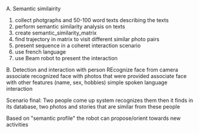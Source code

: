 A. Semantic similairity
1.  collect photgraphs and 50-100 word texts describing the texts
2.  perform semantic similarity analysis on texts
3.  create semantic_similarity_matrix
4.  find trajectory in matrix to visit different similar photo pairs
5.  present sequence in a coheret interaction scenario
6.  use french language
7.  use Beam robot to present the interaction


B.  Detection and interaction with person
REcognize face from camera
associate recognized face with photos that were provided
associate face with other features (name, sex, hobbies)
simple spoken language interaction

Scenario final:
Two people come up
system recognizes them
then it finds in its database, two photos and stories that are similar from these people

Based on "semantic profile" the robot can propose/orient towards new activities
